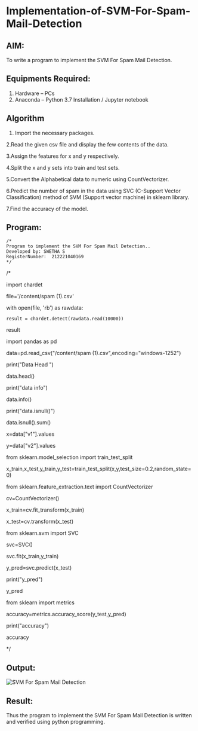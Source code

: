 # Implementation-of-SVM-For-Spam-Mail-Detection

## AIM:
To write a program to implement the SVM For Spam Mail Detection.

## Equipments Required:
1. Hardware – PCs
2. Anaconda – Python 3.7 Installation / Jupyter notebook

## Algorithm
1. Import the necessary packages.

2.Read the given csv file and display the few contents of the data.

3.Assign the features for x and y respectively.

4.Split the x and y sets into train and test sets.

5.Convert the Alphabetical data to numeric using CountVectorizer.

6.Predict the number of spam in the data using SVC (C-Support Vector Classification) method of SVM (Support vector machine) in sklearn library.

7.Find the accuracy of the model.




## Program:
```
/*
Program to implement the SVM For Spam Mail Detection..
Developed by: SWETHA S
RegisterNumber:  212221040169
*/
```
/*







import chardet

file='/content/spam (1).csv'

with open(file, 'rb') as rawdata:

    result = chardet.detect(rawdata.read(10000))

result

import pandas as pd

data=pd.read_csv("/content/spam (1).csv",encoding="windows-1252")

print("Data Head ")

data.head()

print("data info")

data.info()

print("data.isnull()")

data.isnull().sum()

x=data["v1"].values

y=data["v2"].values

from sklearn.model_selection import train_test_split

x_train,x_test,y_train,y_test=train_test_split(x,y,test_size=0.2,random_state=0)

from sklearn.feature_extraction.text import CountVectorizer 

cv=CountVectorizer()

x_train=cv.fit_transform(x_train)

x_test=cv.transform(x_test)

from sklearn.svm import SVC

svc=SVC()

svc.fit(x_train,y_train)

y_pred=svc.predict(x_test)

print("y_pred")

y_pred

from sklearn import metrics

accuracy=metrics.accuracy_score(y_test,y_pred)

print("accuracy")

accuracy

*/

## Output:
![SVM For Spam Mail Detection](sam.png)


## Result:
Thus the program to implement the SVM For Spam Mail Detection is written and verified using python programming.
